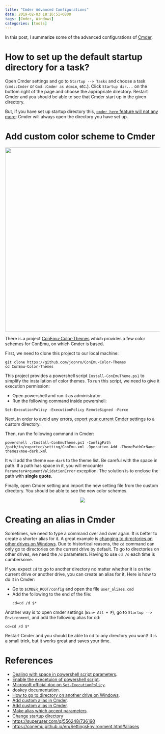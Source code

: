 ```yaml
---
title: "Cmder Advanced Configurations"
date: 2019-02-03 18:16:51+0800
tags: [Cmder, Windows]
categories: [tools]
---
```


In this post, I summarize some of the advanced configurations of
[Cmder](https://jdhao.github.io/2017/12/29/cmder-usage/).

<!--more-->

# How to set up the default startup directory for a task?

Open Cmder settings and go to `Startup --> Tasks` and choose a task
(`cmd::Cmder` or `Cmd::Cmder as Admin`, etc.). Click `Startup dir...` on the
bottom right of the page and choose the appropriate directory. Restart Cmder
and you should be able to see that Cmder start up in the given directory.

But, if you have set up startup directory this, [`cmder here` feature will not
any more](https://github.com/cmderdev/cmder/issues/1735): Cmder will always
open the directory you have set up.

# Add custom color scheme to Cmder

<p align="center">
<img src="https://blog-resource-1257868508.file.myqcloud.com/20200222141814.png" width="600">
</p>

There is a project
[ConEmu-Color-Themes](https://github.com/joonro/ConEmu-Color-Themes) which
provides a few color schemes for ConEmu, on which Cmder is based.

First, we need to clone this project to our local machine:

```
git clone https://github.com/joonro/ConEmu-Color-Themes
cd ConEmu-Color-Themes
```

This project provides a powershell script `Install-ConEmuTheme.ps1` to simplify
the installation of color themes. To run this script, we need to give it
execution permission:

+ Open powershell and run it as administrator
+ Run the following command inside powershell:

```
Set-ExecutionPolicy -ExecutionPolicy RemoteSigned -Force
```

Next, in order to avoid any errors, [export your current Cmder
settings](https://superuser.com/q/450144/736190) to a custom directory.

Then, run the following command in Cmder:

```
powershell ./Install-ConEmuTheme.ps1 -ConfigPath /path/to/exported/setting/ConEmu.xml -Operation Add -ThemePathOrName themes\moe-dark.xml
```

It will add the theme `moe-dark` to the theme list. Be careful with the space
in path. If a path has space in it, you will encounter
`ParameterArgumentValidationError` exception. The solution is to enclose the
path with **single quote**.

Finally, open Cmder setting and import the new setting file from the custom
directory. You should be able to see the new color schemes.

<p align="center">
<img src="https://blog-resource-1257868508.file.myqcloud.com/20200222142040.png">
</p>

# Creating an alias in Cmder

Sometimes, we need to type a command over and over again. It is better to
create a shorter alias for it. A great example is [changing to directories on
other drives on Windows](https://superuser.com/q/135214/736190). Due to
histortical reasons, the `cd` command can only go to directories on the current
drive by default. To go to directories on other drives, we need the `/d`
parameters. Having to use `cd /d` each time is cumbersome.

If you expect `cd` to go to another directory no matter whether it is on the
current drive or another drive, you can create an alias for it. Here is how to
do it in Cmder:

+ Go to `$CMDER_ROOT/config` and open the file `user_aliaes.cmd`
+ Add the following to the end of the file:
    ```
    cd=cd /d $*
    ```

Another way is to open cmder settings (`Win+ Alt + P`), go to `Startup -->
Environment`, and add the following alias for cd:

```
cd=cd /d $*
```

Restart Cmder and you should be able to cd to any directory you want! It is a
small trick, but it works great and saves your time.

# References

+ [Dealing with space in powershell script parameters](https://stackoverflow.com/a/52607756/6064933).
+ [Enable the execetuion of powershell script](https://superuser.com/q/106360/736190).
+ [Microsoft official doc on `Set-ExecutionPolicy`](https://docs.microsoft.com/en-us/powershell/module/microsoft.powershell.security/set-executionpolicy?view=powershell-6).
+ [doskey documentation](https://docs.microsoft.com/en-us/previous-versions/windows/it-pro/windows-xp/bb490894(v=technet.10)).
+ [How to go to directory on another drive on Windows](https://stackoverflow.com/q/11065421/6064933).
+ [Add custom alias in Cmder](https://github.com/cmderdev/cmder/issues/1432#issuecomment-456963455).
+ [Add custom alias in Cmder](https://github.com/cmderdev/cmder/issues/421#issuecomment-414817034).
+ [Make alias which accept parameters](https://stackoverflow.com/q/36799737/6064933).
+ [Change startup directory](https://superuser.com/q/1135129/736190)
+ https://superuser.com/q/556248/736190
+ https://conemu.github.io/en/SettingsEnvironment.html#aliases
